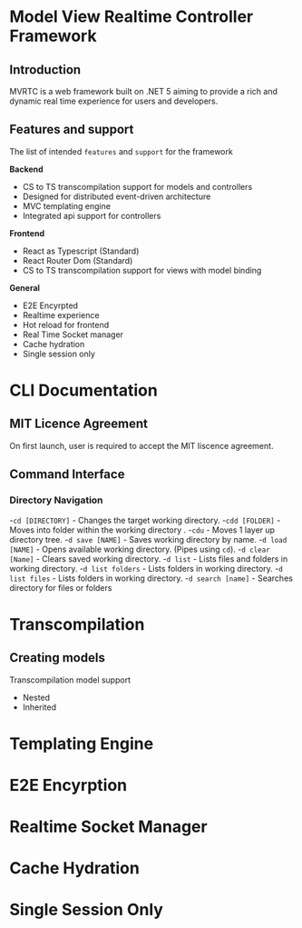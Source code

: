 # Model View Realtime Controller Framework
## Introduction 
MVRTC is a web framework built on .NET 5 aiming to provide a rich and dynamic real time experience for users and developers. 

## Features and support
The list of intended `features` and `support` for the framework

**Backend**
- CS to TS transcompilation support for models and controllers
- Designed for distributed event-driven architecture
- MVC templating engine
- Integrated api support for controllers

**Frontend**
- React as Typescript (Standard)
- React Router Dom (Standard)
- CS to TS transcompilation support for views with model binding

**General**
- E2E Encyrpted 
- Realtime experience
- Hot reload for frontend
- Real Time Socket manager
- Cache hydration 
- Single session only

# CLI Documentation
## MIT Licence Agreement
On first launch, user is required to accept the MIT liscence agreement.
## Command Interface 
### Directory Navigation 
-`cd [DIRECTORY]` - Changes the target working directory.
-`cdd [FOLDER]` - Moves into folder within the working directory .
-`cdu` - Moves 1 layer up directory tree.
-`d save [NAME]` - Saves working directory by name.
-`d load [NAME]` - Opens available working directory. (Pipes using `cd`).
-`d clear [Name]` - Clears saved working directory.
-`d list` - Lists files and folders in working directory.
-`d list folders` - Lists folders in working directory.
-`d list files` - Lists folders in working directory.
-`d search [name]` - Searches directory for files or folders 


# Transcompilation 
## Creating models
Transcompilation model support 
- Nested
- Inherited 

# Templating Engine

# E2E Encyrption 

# Realtime Socket Manager

# Cache Hydration 

# Single Session Only 


